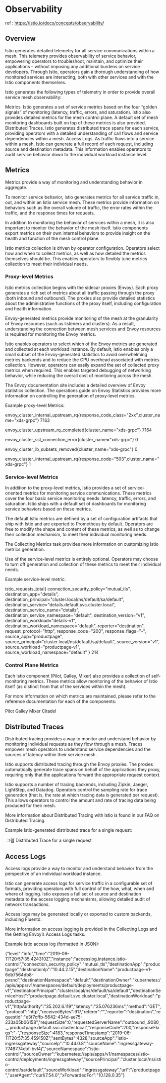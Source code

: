 # Observability

ref : https://istio.io/docs/concepts/observability/

## Overview
Istio generates detailed telemetry for all service communications within a mesh. This telemetry provides observability of service behavior, empowering operators to troubleshoot, maintain, and optimize their applications – without imposing any additional burdens on service developers. Through Istio, operators gain a thorough understanding of how monitored services are interacting, both with other services and with the Istio components themselves.

Istio generates the following types of telemetry in order to provide overall service mesh observability:

Metrics. Istio generates a set of service metrics based on the four “golden signals” of monitoring (latency, traffic, errors, and saturation). Istio also provides detailed metrics for the mesh control plane. A default set of mesh monitoring dashboards built on top of these metrics is also provided.
Distributed Traces. Istio generates distributed trace spans for each service, providing operators with a detailed understanding of call flows and service dependencies within a mesh.
Access Logs. As traffic flows into a service within a mesh, Istio can generate a full record of each request, including source and destination metadata. This information enables operators to audit service behavior down to the individual workload instance level.

## Metrics
Metrics provide a way of monitoring and understanding behavior in aggregate.

To monitor service behavior, Istio generates metrics for all service traffic in, out, and within an Istio service mesh. These metrics provide information on behaviors such as the overall volume of traffic, the error rates within the traffic, and the response times for requests.

In addition to monitoring the behavior of services within a mesh, it is also important to monitor the behavior of the mesh itself. Istio components export metrics on their own internal behaviors to provide insight on the health and function of the mesh control plane.

Istio metrics collection is driven by operator configuration. Operators select how and when to collect metrics, as well as how detailed the metrics themselves should be. This enables operators to flexibly tune metrics collection to meet their individual needs.

### Proxy-level Metrics
Istio metrics collection begins with the sidecar proxies (Envoy). Each proxy generates a rich set of metrics about all traffic passing through the proxy (both inbound and outbound). The proxies also provide detailed statistics about the administrative functions of the proxy itself, including configuration and health information.

Envoy-generated metrics provide monitoring of the mesh at the granularity of Envoy resources (such as listeners and clusters). As a result, understanding the connection between mesh services and Envoy resources is required for monitoring the Envoy metrics.

Istio enables operators to select which of the Envoy metrics are generated and collected at each workload instance. By default, Istio enables only a small subset of the Envoy-generated statistics to avoid overwhelming metrics backends and to reduce the CPU overhead associated with metrics collection. However, operators can easily expand the set of collected proxy metrics when required. This enables targeted debugging of networking behavior, while reducing the overall cost of monitoring across the mesh.

The Envoy documentation site includes a detailed overview of Envoy statistics collection. The operations guide on Envoy Statistics provides more information on controlling the generation of proxy-level metrics.

Example proxy-level Metrics:

envoy_cluster_internal_upstream_rq{response_code_class="2xx",cluster_name="xds-grpc"} 7163

envoy_cluster_upstream_rq_completed{cluster_name="xds-grpc"} 7164

envoy_cluster_ssl_connection_error{cluster_name="xds-grpc"} 0

envoy_cluster_lb_subsets_removed{cluster_name="xds-grpc"} 0

envoy_cluster_internal_upstream_rq{response_code="503",cluster_name="xds-grpc"} 1

### Service-level Metrics
In addition to the proxy-level metrics, Istio provides a set of service-oriented metrics for monitoring service communications. These metrics cover the four basic service monitoring needs: latency, traffic, errors, and saturation. Istio ships with a default set of dashboards for monitoring service behaviors based on these metrics.

The default Istio metrics are defined by a set of configuration artifacts that ship with Istio and are exported to Prometheus by default. Operators are free to modify the shape and content of these metrics, as well as to change their collection mechanism, to meet their individual monitoring needs.

The Collecting Metrics task provides more information on customizing Istio metrics generation.

Use of the service-level metrics is entirely optional. Operators may choose to turn off generation and collection of these metrics to meet their individual needs.

Example service-level metric:

istio_requests_total{
  connection_security_policy="mutual_tls",
  destination_app="details",
  destination_principal="cluster.local/ns/default/sa/default",
  destination_service="details.default.svc.cluster.local",
  destination_service_name="details",
  destination_service_namespace="default",
  destination_version="v1",
  destination_workload="details-v1",
  destination_workload_namespace="default",
  reporter="destination",
  request_protocol="http",
  response_code="200",
  response_flags="-",
  source_app="productpage",
  source_principal="cluster.local/ns/default/sa/default",
  source_version="v1",
  source_workload="productpage-v1",
  source_workload_namespace="default"
} 214

### Control Plane Metrics
Each Istio component (Pilot, Galley, Mixer) also provides a collection of self-monitoring metrics. These metrics allow monitoring of the behavior of Istio itself (as distinct from that of the services within the mesh).

For more information on which metrics are maintained, please refer to the reference documentation for each of the components:

Pilot
Galley
Mixer
Citadel

## Distributed Traces
Distributed tracing provides a way to monitor and understand behavior by monitoring individual requests as they flow through a mesh. Traces empower mesh operators to understand service dependencies and the sources of latency within their service mesh.

Istio supports distributed tracing through the Envoy proxies. The proxies automatically generate trace spans on behalf of the applications they proxy, requiring only that the applications forward the appropriate request context.

Istio supports a number of tracing backends, including Zipkin, Jaeger, LightStep, and Datadog. Operators control the sampling rate for trace generation (that is, the rate at which tracing data is generated per request). This allows operators to control the amount and rate of tracing data being produced for their mesh.

More information about Distributed Tracing with Istio is found in our FAQ on Distributed Tracing.

Example Istio-generated distributed trace for a single request:

![]() 그림 
Distributed Trace for a single request

## Access Logs
Access logs provide a way to monitor and understand behavior from the perspective of an individual workload instance.

Istio can generate access logs for service traffic in a configurable set of formats, providing operators with full control of the how, what, when and where of logging. Istio exposes a full set of source and destination metadata to the access logging mechanisms, allowing detailed audit of network transactions.

Access logs may be generated locally or exported to custom backends, including Fluentd.

More information on access logging is provided in the Collecting Logs and the Getting Envoy’s Access Logs tasks.

Example Istio access log (formatted in JSON):

{"level":"info","time":"2019-06-11T20:57:35.424310Z","instance":"accesslog.instance.istio-control","connection_security_policy":"mutual_tls","destinationApp":"productpage","destinationIp":"10.44.2.15","destinationName":"productpage-v1-6db7564db8-pvsnd","destinationNamespace":"default","destinationOwner":"kubernetes://apis/apps/v1/namespaces/default/deployments/productpage-v1","destinationPrincipal":"cluster.local/ns/default/sa/default","destinationServiceHost":"productpage.default.svc.cluster.local","destinationWorkload":"productpage-v1","httpAuthority":"35.202.6.119","latency":"35.076236ms","method":"GET","protocol":"http","receivedBytes":917,"referer":"","reporter":"destination","requestId":"e3f7cffb-5642-434d-ae75-233a05b06158","requestSize":0,"requestedServerName":"outbound_.9080_._.productpage.default.svc.cluster.local","responseCode":200,"responseFlags":"-","responseSize":4183,"responseTimestamp":"2019-06-11T20:57:35.459150Z","sentBytes":4328,"sourceApp":"istio-ingressgateway","sourceIp":"10.44.0.8","sourceName":"ingressgateway-7748774cbf-bvf4j","sourceNamespace":"istio-control","sourceOwner":"kubernetes://apis/apps/v1/namespaces/istio-control/deployments/ingressgateway","sourcePrincipal":"cluster.local/ns/istio-control/sa/default","sourceWorkload":"ingressgateway","url":"/productpage","userAgent":"curl/7.54.0","xForwardedFor":"10.128.0.35"}


